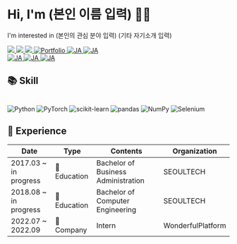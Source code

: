 # Hi, I'm (본인 이름 입력) 👋🏻

I'm interested in (본인의 관심 분야 입력)
(기타 자기소개 입력)
<br> 

<a href="mailto:2bambitious@gmail.com" target="_blank">
<img src="https://img.shields.io/badge/Gmail-EA4335.svg?style=flat-square&logo=Gmail&logoColor=white"/>
</a>



<a href="https://gbdai.tistory.com" target="_blank">
<img src="https://img.shields.io/badge/Tistory-000000.svg?style=flat-square&logo=Tistory&logoColor=white"/>
</a>
<a href="https://www.instagram.com/includelifelib" target="_blank">
<img src="https://img.shields.io/badge/Instagram-E4405F.svg?style=flat-square&logo=Instagram&logoColor=white"/>
</a>
<a href="https://pouncing-healer-4e5.notion.site/Sangam-Lee-459bd7d32bdf443489998d5a09d8e310" target="_blank">
<img alt="Portfolio" src="https://img.shields.io/badge/Portfolio-000000.svg?style=flat-square&logo=Notion&logoColor=white"/>
<img alt="JA" src ="https://img.shields.io/badge/javascript-F7DF1E.svg?&style=flat-square&logo=javascript&logoColor=white"/>
<img alt="JA" src ="https://img.shields.io/badge/javascript-F7DF1E.svg?&style=flat-square&logo=javascript&logoColor=white"/>
<br>

<img alt="JA" src ="https://img.shields.io/badge/javascript-F7DF1E.svg?&style=flat-square&logo=javascript&logoColor=white"/>
<img alt="JA" src ="https://img.shields.io/badge/javascript-F7DF1E.svg?&style=flat-square&logo=javascript&logoColor=white"/>
<img alt="JA" src ="https://img.shields.io/badge/javascript-F7DF1E.svg?&style=flat-square&logo=javascript&logoColor=white"/>
</a>

<br>

## 📚 Skill
<br>
<img alt="Python" src ="https://img.shields.io/badge/Python-3776AB.svg?&style=flat-square&logo=Python&logoColor=white"/>
<img alt="PyTorch" src ="https://img.shields.io/badge/PyTorch-EE4C2C.svg?&style=flat-square&logo=PyTorch&logoColor=white"/>
<img alt="scikit-learn" src ="https://img.shields.io/badge/scikit learn-F7931E.svg?&style=flat-square&logo=scikit-learn&logoColor=white"/>
<img alt="pandas" src ="https://img.shields.io/badge/pandas-150458.svg?&style=flat-square&logo=pandas&logoColor=white"/>
<img alt="NumPy" src ="https://img.shields.io/badge/NumPy-013243.svg?&style=flat-square&logo=NumPy&logoColor=white"/>
<img alt="Selenium" src ="https://img.shields.io/badge/Selenium-43B02A.svg?&style=flat-square&logo=Selenium&logoColor=white"/>


<br>

## 🚀 Experience

|Date|Type|Contents|Organization|
|-----------------|-----------------------|---------------------------------------------------------|----------------------|
|2017.03 ~ in progress|🏫 Education|Bachelor of Business Administration|SEOULTECH|
|2018.08 ~ in progress|🏫 Education|Bachelor of Computer Engineering|SEOULTECH|
|2022.07 ~ 2022.09|🏢 Company|Intern|WonderfulPlatform|



<br>
